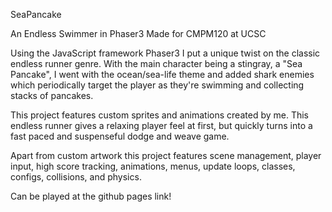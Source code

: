 ﻿SeaPancake

An Endless Swimmer in Phaser3
Made for CMPM120 at UCSC

Using the JavaScript framework Phaser3 I put a unique twist on the classic endless runner genre. With the main character being a stingray, a "Sea Pancake", I went with the ocean/sea-life theme and added shark enemies which periodically target the player as they're swimming and collecting stacks of pancakes.

This project features custom sprites and animations created by me. This endless runner gives a relaxing player feel at first, but quickly turns into a fast paced and suspenseful dodge and weave game. 

Apart from custom artwork this project features scene management, player input, high score tracking, animations, menus, update loops, classes, configs, collisions, and physics.

Can be played at the github pages link!
